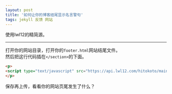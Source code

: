```yaml
---
layout: post
title: '如何让你的博客结尾显示名言警句'
tags: jekyll 反馈 网站
---
```


使用lwl12的精简源。

---

打开你的网站目录，打开你的`footer.html`网站结尾文件。  
然后把这行代码插在`</section>`的下面。
```html
<p>
<script type="text/javascript" src="https://api.lwl12.com/hitokoto/main/get?encode=js&charset=utf-8"></script><div id="lwlhitokoto"><script>lwlhitokoto()</script></div>
</p>
```
保存再上传，看看你的网站页尾发生了什么？
